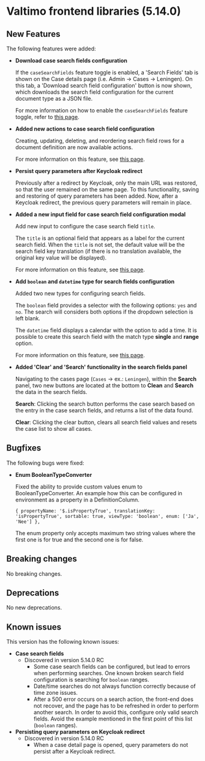 # Valtimo frontend libraries (5.14.0)

## New Features

The following features were added:

*   **Download case search fields configuration**

    If the `caseSearchFields` feature toggle is enabled, a 'Search Fields' tab is shown on the Case details page (i.e. Admin -> Cases -> Leningen). On this tab, a 'Download search field configuration' button is now shown, which downloads the search field configuration for the current document type as a JSON file.

    For more information on how to enable the `caseSearchFields` feature toggle, refer to [this page](../../../nog-een-plek-geven/reference/feature-toggles.md).
*   **Added new actions to case search field configuration**

    Creating, updating, deleting, and reordering search field rows for a document definition are now available actions.

    For more information on this feature, see [this page](../../../features/document/configuring-search-fields.md).
*   **Persist query parameters after Keycloak redirect**

    Previously after a redirect by Keycloak, only the main URL was restored, so that the user remained on the same page. To this functionality, saving and restoring of query parameters has been added. Now, after a Keycloak redirect, the previous query parameters will remain in place.
*   **Added a new input field for case search field configuration modal**

    Add new input to configure the case search field `title`.

    The `title` is an optional field that appears as a label for the current search field. When the `title` is not set, the default value will be the search field key translation (if there is no translation available, the original key value will be displayed).

    For more information on this feature, see [this page](../../../features/document/configuring-search-fields.md).
*   **Add `boolean` and `datetime` type for search fields configuration**

    Added two new types for configuring search fields.

    The `boolean` field provides a selector with the following options: `yes` and `no`. The search will considers both options if the dropdown selection is left blank.

    The `datetime` field displays a calendar with the option to add a time. It is possible to create this search field with the match type **single** and **range** option.

    For more information on this feature, see [this page](../../../features/document/configuring-search-fields.md).
*   **Added 'Clear' and 'Search' functionality in the search fields panel**

    Navigating to the cases page (`Cases` -> ex.: `Leningen`), within the **Search** panel, two new buttons are located at the bottom to **Clean** and **Search** the data in the search fields.

    **Search**: Clicking the search button performs the case search based on the entry in the case search fields, and returns a list of the data found.

    **Clear**: Clicking the clear button, clears all search field values and resets the case list to show all cases.

## Bugfixes

The following bugs were fixed:

*   **Enum BooleanTypeConverter**

    Fixed the ability to provide custom values enum to BooleanTypeConverter. An example how this can be configured in environment as a property in a DefinitionColumn.

    `{ propertyName: '$.isPropertyTrue', translationKey: 'isPropertyTrue', sortable: true, viewType: 'boolean', enum: ['Ja', 'Nee'] },`

    The enum property only accepts maximum two string values where the first one is for true and the second one is for false.

## Breaking changes

No breaking changes.

## Deprecations

No new deprecations.

## Known issues

This version has the following known issues:

* **Case search fields**
  * Discovered in version 5.14.0 RC
    * Some case search fields can be configured, but lead to errors when performing searches. One known broken search field configuration is searching for `boolean` ranges.
    * Date/time searches do not always function correctly because of time zone issues.
    * After a 500 error occurs on a search action, the front-end does not recover, and the page has to be refreshed in order to perform another search. In order to avoid this, configure only valid search fields. Avoid the example mentioned in the first point of this list (`boolean` ranges).
* **Persisting query parameters on Keycloak redirect**
  * Discovered in version 5.14.0 RC
    * When a case detail page is opened, query parameters do not persist after a Keycloak redirect.
